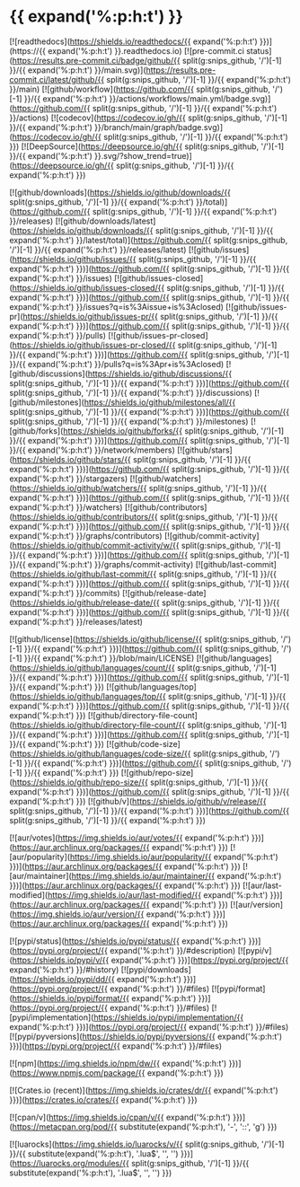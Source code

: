 # {{ expand('%:p:h:t') }}

[![readthedocs](https://shields.io/readthedocs/{{ expand('%:p:h:t') }})](https://{{ expand('%:p:h:t') }}.readthedocs.io)
[![pre-commit.ci status](https://results.pre-commit.ci/badge/github/{{ split(g:snips_github, '/')[-1] }}/{{ expand('%:p:h:t') }}/main.svg)](https://results.pre-commit.ci/latest/github/{{ split(g:snips_github, '/')[-1] }}/{{ expand('%:p:h:t') }}/main)
[![github/workflow](https://github.com/{{ split(g:snips_github, '/')[-1] }}/{{ expand('%:p:h:t') }}/actions/workflows/main.yml/badge.svg)](https://github.com/{{ split(g:snips_github, '/')[-1] }}/{{ expand('%:p:h:t') }}/actions)
[![codecov](https://codecov.io/gh/{{ split(g:snips_github, '/')[-1] }}/{{ expand('%:p:h:t') }}/branch/main/graph/badge.svg)](https://codecov.io/gh/{{ split(g:snips_github, '/')[-1] }}/{{ expand('%:p:h:t') }})
[![DeepSource](https://deepsource.io/gh/{{ split(g:snips_github, '/')[-1] }}/{{ expand('%:p:h:t') }}.svg/?show_trend=true)](https://deepsource.io/gh/{{ split(g:snips_github, '/')[-1] }}/{{ expand('%:p:h:t') }})

[![github/downloads](https://shields.io/github/downloads/{{ split(g:snips_github, '/')[-1] }}/{{ expand('%:p:h:t') }}/total)](https://github.com/{{ split(g:snips_github, '/')[-1] }}/{{ expand('%:p:h:t') }}/releases)
[![github/downloads/latest](https://shields.io/github/downloads/{{ split(g:snips_github, '/')[-1] }}/{{ expand('%:p:h:t') }}/latest/total)](https://github.com/{{ split(g:snips_github, '/')[-1] }}/{{ expand('%:p:h:t') }}/releases/latest)
[![github/issues](https://shields.io/github/issues/{{ split(g:snips_github, '/')[-1] }}/{{ expand('%:p:h:t') }})](https://github.com/{{ split(g:snips_github, '/')[-1] }}/{{ expand('%:p:h:t') }}/issues)
[![github/issues-closed](https://shields.io/github/issues-closed/{{ split(g:snips_github, '/')[-1] }}/{{ expand('%:p:h:t') }})](https://github.com/{{ split(g:snips_github, '/')[-1] }}/{{ expand('%:p:h:t') }}/issues?q=is%3Aissue+is%3Aclosed)
[![github/issues-pr](https://shields.io/github/issues-pr/{{ split(g:snips_github, '/')[-1] }}/{{ expand('%:p:h:t') }})](https://github.com/{{ split(g:snips_github, '/')[-1] }}/{{ expand('%:p:h:t') }}/pulls)
[![github/issues-pr-closed](https://shields.io/github/issues-pr-closed/{{ split(g:snips_github, '/')[-1] }}/{{ expand('%:p:h:t') }})](https://github.com/{{ split(g:snips_github, '/')[-1] }}/{{ expand('%:p:h:t') }}/pulls?q=is%3Apr+is%3Aclosed)
[![github/discussions](https://shields.io/github/discussions/{{ split(g:snips_github, '/')[-1] }}/{{ expand('%:p:h:t') }})](https://github.com/{{ split(g:snips_github, '/')[-1] }}/{{ expand('%:p:h:t') }}/discussions)
[![github/milestones](https://shields.io/github/milestones/all/{{ split(g:snips_github, '/')[-1] }}/{{ expand('%:p:h:t') }})](https://github.com/{{ split(g:snips_github, '/')[-1] }}/{{ expand('%:p:h:t') }}/milestones)
[![github/forks](https://shields.io/github/forks/{{ split(g:snips_github, '/')[-1] }}/{{ expand('%:p:h:t') }})](https://github.com/{{ split(g:snips_github, '/')[-1] }}/{{ expand('%:p:h:t') }}/network/members)
[![github/stars](https://shields.io/github/stars/{{ split(g:snips_github, '/')[-1] }}/{{ expand('%:p:h:t') }})](https://github.com/{{ split(g:snips_github, '/')[-1] }}/{{ expand('%:p:h:t') }}/stargazers)
[![github/watchers](https://shields.io/github/watchers/{{ split(g:snips_github, '/')[-1] }}/{{ expand('%:p:h:t') }})](https://github.com/{{ split(g:snips_github, '/')[-1] }}/{{ expand('%:p:h:t') }}/watchers)
[![github/contributors](https://shields.io/github/contributors/{{ split(g:snips_github, '/')[-1] }}/{{ expand('%:p:h:t') }})](https://github.com/{{ split(g:snips_github, '/')[-1] }}/{{ expand('%:p:h:t') }}/graphs/contributors)
[![github/commit-activity](https://shields.io/github/commit-activity/w/{{ split(g:snips_github, '/')[-1] }}/{{ expand('%:p:h:t') }})](https://github.com/{{ split(g:snips_github, '/')[-1] }}/{{ expand('%:p:h:t') }}/graphs/commit-activity)
[![github/last-commit](https://shields.io/github/last-commit/{{ split(g:snips_github, '/')[-1] }}/{{ expand('%:p:h:t') }})](https://github.com/{{ split(g:snips_github, '/')[-1] }}/{{ expand('%:p:h:t') }}/commits)
[![github/release-date](https://shields.io/github/release-date/{{ split(g:snips_github, '/')[-1] }}/{{ expand('%:p:h:t') }})](https://github.com/{{ split(g:snips_github, '/')[-1] }}/{{ expand('%:p:h:t') }}/releases/latest)

[![github/license](https://shields.io/github/license/{{ split(g:snips_github, '/')[-1] }}/{{ expand('%:p:h:t') }})](https://github.com/{{ split(g:snips_github, '/')[-1] }}/{{ expand('%:p:h:t') }}/blob/main/LICENSE)
[![github/languages](https://shields.io/github/languages/count/{{ split(g:snips_github, '/')[-1] }}/{{ expand('%:p:h:t') }})](https://github.com/{{ split(g:snips_github, '/')[-1] }}/{{ expand('%:p:h:t') }})
[![github/languages/top](https://shields.io/github/languages/top/{{ split(g:snips_github, '/')[-1] }}/{{ expand('%:p:h:t') }})](https://github.com/{{ split(g:snips_github, '/')[-1] }}/{{ expand('%:p:h:t') }})
[![github/directory-file-count](https://shields.io/github/directory-file-count/{{ split(g:snips_github, '/')[-1] }}/{{ expand('%:p:h:t') }})](https://github.com/{{ split(g:snips_github, '/')[-1] }}/{{ expand('%:p:h:t') }})
[![github/code-size](https://shields.io/github/languages/code-size/{{ split(g:snips_github, '/')[-1] }}/{{ expand('%:p:h:t') }})](https://github.com/{{ split(g:snips_github, '/')[-1] }}/{{ expand('%:p:h:t') }})
[![github/repo-size](https://shields.io/github/repo-size/{{ split(g:snips_github, '/')[-1] }}/{{ expand('%:p:h:t') }})](https://github.com/{{ split(g:snips_github, '/')[-1] }}/{{ expand('%:p:h:t') }})
[![github/v](https://shields.io/github/v/release/{{ split(g:snips_github, '/')[-1] }}/{{ expand('%:p:h:t') }})](https://github.com/{{ split(g:snips_github, '/')[-1] }}/{{ expand('%:p:h:t') }})

[![aur/votes](https://img.shields.io/aur/votes/{{ expand('%:p:h:t') }})](https://aur.archlinux.org/packages/{{ expand('%:p:h:t') }})
[![aur/popularity](https://img.shields.io/aur/popularity/{{ expand('%:p:h:t') }})](https://aur.archlinux.org/packages/{{ expand('%:p:h:t') }})
[![aur/maintainer](https://img.shields.io/aur/maintainer/{{ expand('%:p:h:t') }})](https://aur.archlinux.org/packages/{{ expand('%:p:h:t') }})
[![aur/last-modified](https://img.shields.io/aur/last-modified/{{ expand('%:p:h:t') }})](https://aur.archlinux.org/packages/{{ expand('%:p:h:t') }})
[![aur/version](https://img.shields.io/aur/version/{{ expand('%:p:h:t') }})](https://aur.archlinux.org/packages/{{ expand('%:p:h:t') }})

[![pypi/status](https://shields.io/pypi/status/{{ expand('%:p:h:t') }})](https://pypi.org/project/{{ expand('%:p:h:t') }}/#description)
[![pypi/v](https://shields.io/pypi/v/{{ expand('%:p:h:t') }})](https://pypi.org/project/{{ expand('%:p:h:t') }}/#history)
[![pypi/downloads](https://shields.io/pypi/dd/{{ expand('%:p:h:t') }})](https://pypi.org/project/{{ expand('%:p:h:t') }}/#files)
[![pypi/format](https://shields.io/pypi/format/{{ expand('%:p:h:t') }})](https://pypi.org/project/{{ expand('%:p:h:t') }}/#files)
[![pypi/implementation](https://shields.io/pypi/implementation/{{ expand('%:p:h:t') }})](https://pypi.org/project/{{ expand('%:p:h:t') }}/#files)
[![pypi/pyversions](https://shields.io/pypi/pyversions/{{ expand('%:p:h:t') }})](https://pypi.org/project/{{ expand('%:p:h:t') }}/#files)

[![npm](https://img.shields.io/npm/dw/{{ expand('%:p:h:t') }})](https://www.npmjs.com/package/{{ expand('%:p:h:t') }})

[![Crates.io (recent)](https://img.shields.io/crates/dr/{{ expand('%:p:h:t') }})](https://crates.io/crates/{{ expand('%:p:h:t') }})

[![cpan/v](https://img.shields.io/cpan/v/{{ expand('%:p:h:t') }})](https://metacpan.org/pod/{{ substitute(expand('%:p:h:t'), '-', '::', 'g') }})

[![luarocks](https://img.shields.io/luarocks/v/{{ split(g:snips_github, '/')[-1] }}/{{ substitute(expand('%:p:h:t'), '.lua$', '', '') }})](https://luarocks.org/modules/{{ split(g:snips_github, '/')[-1] }}/{{ substitute(expand('%:p:h:t'), '.lua$', '', '') }})
